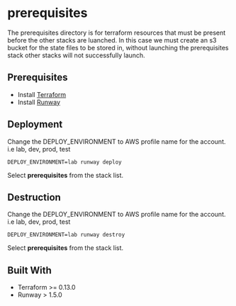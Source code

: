 # prerequisites

The prerequisites directory is for terraform resources that must be present before the other stacks are luanched. In this case we must create an s3 bucket for the state files to be stored in, without launching the prerequisites stack other stacks will not successfully launch.

## Prerequisites

- Install [Terraform](https://learn.hashicorp.com/terraform/getting-started/install.html)
- Install [Runway](https://docs.onica.com/projects/runway/en/release/installation.html)

## Deployment
   
Change the DEPLOY_ENVIRONMENT to AWS profile name for the account. i.e lab, dev, prod, test
   
```
DEPLOY_ENVIRONMENT=lab runway deploy
```
Select **prerequisites** from the stack list.

## Destruction

Change the DEPLOY_ENVIRONMENT to AWS profile name for the account. i.e lab, dev, prod, test

```
DEPLOY_ENVIRONMENT=lab runway destroy
```
Select **prerequisites** from the stack list.

## Built With

* Terraform >= 0.13.0
* Runway > 1.5.0
